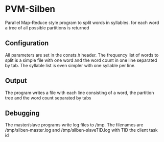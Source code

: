 PVM-Silben
==========

Parallel Map-Reduce style program to split words in syllables.
for each word a tree of all possible partitions is returned

Configuration
-------------
All parameters are set in the consts.h header. The
frequency list of words to split is a simple file
with one word and the word count in one line separated
by tab. The syllable list is even simpler with one syllable
per line.

Output
------
The program writes a file with each line consisting of a word,
the partition tree and the word count separated by tabs

Debugging
---------
The master/slave programs write log files to /tmp. The filenames
are /tmp/silben-master.log and /tmp/silben-slaveTID.log with
TID the client task id